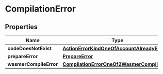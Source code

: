 
# CompilationError

## Properties
| Name | Type | Description | Notes |
| ------------ | ------------- | ------------- | ------------- |
| **codeDoesNotExist** | [**ActionErrorKindOneOfAccountAlreadyExists**](ActionErrorKindOneOfAccountAlreadyExists.md) |  |  |
| **prepareError** | [**PrepareError**](PrepareError.md) |  |  |
| **wasmerCompileError** | [**CompilationErrorOneOf2WasmerCompileError**](CompilationErrorOneOf2WasmerCompileError.md) |  |  |



